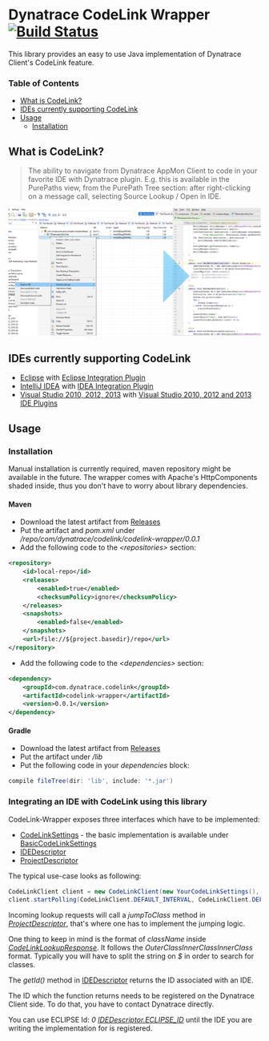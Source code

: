 # Dynatrace CodeLink Wrapper [![Build Status](https://travis-ci.org/Dynatrace/Dynatrace-CodeLink-Java.svg?branch=master)](https://travis-ci.org/Dynatrace/Dynatrace-CodeLink-Java)

This library provides an easy to use Java implementation of Dynatrace Client's CodeLink feature.

### Table of Contents
- [What is CodeLink?](#codelink)
- [IDEs currently supporting CodeLink](#ides)
- [Usage](#usage)
    - [Installation](#Installation) 


## <a name="codelink"></a> What is CodeLink?

> The ability to navigate from Dynatrace AppMon Client to code in your favorite IDE with Dynatrace plugin. E.g. this is available in the PurePaths view, from the PurePath Tree section: after right-clicking on a message call, selecting Source Lookup / Open in IDE. 

![Source lookup](img/source_lookup.png)

## <a name="ides"></a>IDEs currently supporting CodeLink

- [Eclipse](https://eclipse.org) with [Eclipse Integration Plugin](https://github.com/Dynatrace/Dynatrace-Eclipse-Integration-Plugin)
- [IntelliJ IDEA](https://www.jetbrains.com/idea/) with [IDEA Integration Plugin](https://community.dynatrace.com/community/pages/viewpage.action?pageId=68649064)
- [Visual Studio 2010, 2012, 2013](https://www.visualstudio.com/) with [Visual Studio 2010, 2012 and 2013 IDE Plugins](https://community.dynatrace.com/community/pages/viewpage.action?pageId=47186029)

## Usage

### Installation
Manual installation is currently required, maven repository might be available in the future.
The wrapper comes with Apache's HttpComponents shaded inside, thus you don't have to worry about library dependencies.

#### Maven
- Download the latest artifact from [Releases](https://github.com/Dynatrace/Dynatrace-CodeLink-Java/releases)
- Put the artifact and *pom.xml* under */repo/com/dynatrace/codelink/codelink-wrapper/0.0.1*
- Add the following code to the *&lt;repositories&gt;* section:

```xml
<repository>
    <id>local-repo</id>
    <releases>
        <enabled>true</enabled>
        <checksumPolicy>ignore</checksumPolicy>
    </releases>
    <snapshots>
        <enabled>false</enabled>
    </snapshots>
    <url>file://${project.basedir}/repo</url>
</repository>
```

- Add the following code to the *&lt;dependencies&gt;* section:

```xml
<dependency>
    <groupId>com.dynatrace.codelink</groupId>
    <artifactId>codelink-wrapper</artifactId>
    <version>0.0.1</version>
</dependency>
```

#### Gradle
- Download the latest artifact from [Releases](/releases)
- Put the artifact under */lib*
- Put the following code in your *dependencies* block:

```groovy
compile fileTree(dir: 'lib', include: '*.jar')
```

### Integrating an IDE with CodeLink using this library

CodeLink-Wrapper exposes three interfaces which have to be implemented:
- [CodeLinkSettings](src/main/java/com/dynatrace/codelink/CodeLinkSettings.java) - the basic implementation is available under [BasicCodeLinkSettings](src/main/java/com/dynatrace/codelink/BasicCodeLinkSettings.java)
- [IDEDescriptor](src/main/java/com/dynatrace/codelink/IDEDescriptor.java)
- [ProjectDescriptor](src/main/java/com/dynatrace/codelink/ProjectDescriptor.java)

The typical use-case looks as following:

```java
CodeLinkClient client = new CodeLinkClient(new YourCodeLinkSettings(), new YourIDEDescriptor(), new YourProjectDescriptor());
client.startPolling(CodeLinkClient.DEFAULT_INTERVAL, CodeLinkClient.DEFAULT_UNIT);
```

Incoming lookup requests will call a *jumpToClass* method in *[ProjectDescriptor](src/main/java/com/dynatrace/codelink/ProjectDescriptor.java)*, that's where one has to implement the jumping logic.

One thing to keep in mind is the format of *className* inside *[CodeLinkLookupResponse](src/main/java/com/dynatrace/codelink/CodeLinkLookupResponse.java)*. It follows the *OuterClass$InnerClass$InnerClass* format.
Typically you will have to split the string on *$* in order to search for classes.

The *getId()* method in [IDEDescriptor](src/main/java/com/dynatrace/codelink/IDEDescriptor.java#L54) returns the ID associated with an IDE.


The ID which the function returns needs to be registered on the Dynatrace Client side. To do that, you have to contact Dynatrace directly.

You can use ECLIPSE Id: *0* *[IDEDescriptor.ECLIPSE_ID](src/main/java/com/dynatrace/codelink/IDEDescriptor.java)* until the IDE you are writing the implementation for is registered.